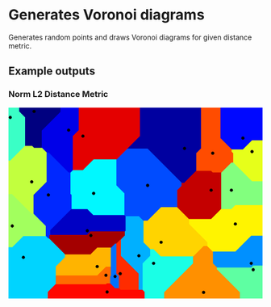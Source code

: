 # Generates Voronoi diagrams

Generates random points and draws Voronoi diagrams for given distance metric.

## Example outputs

### Norm L2 Distance Metric
![alt text](./voronoi_l2_norm.png "Voronoi diagram L2 norm")
